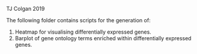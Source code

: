 TJ Colgan 2019  

The following folder contains scripts for the generation of:  
1. Heatmap for visualising differentially expressed genes.  
2. Barplot of gene ontology terms enriched within differentially expressed genes.  
